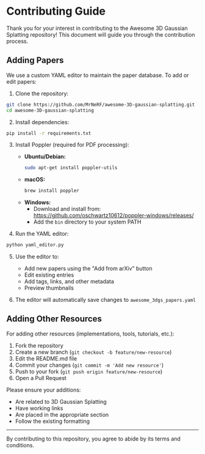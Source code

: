 # Contributing Guide

Thank you for your interest in contributing to the Awesome 3D Gaussian Splatting repository! This document will guide you through the contribution process.

## Adding Papers

We use a custom YAML editor to maintain the paper database. To add or edit papers:

1. Clone the repository:
```bash
git clone https://github.com/MrNeRF/awesome-3D-gaussian-splatting.git
cd awesome-3D-gaussian-splatting
```

2. Install dependencies:
```bash
pip install -r requirements.txt
```

3. Install Poppler (required for PDF processing):
   - **Ubuntu/Debian:**
     ```bash
     sudo apt-get install poppler-utils
     ```
   - **macOS:**
     ```bash
     brew install poppler
     ```
   - **Windows:**
     - Download and install from: https://github.com/oschwartz10612/poppler-windows/releases/
     - Add the `bin` directory to your system PATH

4. Run the YAML editor:
```bash
python yaml_editor.py
```

5. Use the editor to:
   - Add new papers using the "Add from arXiv" button
   - Edit existing entries
   - Add tags, links, and other metadata
   - Preview thumbnails

6. The editor will automatically save changes to `awesome_3dgs_papers.yaml`

## Adding Other Resources

For adding other resources (implementations, tools, tutorials, etc.):

1. Fork the repository
2. Create a new branch (`git checkout -b feature/new-resource`)
3. Edit the README.md file
4. Commit your changes (`git commit -m 'Add new resource'`)
5. Push to your fork (`git push origin feature/new-resource`)
6. Open a Pull Request

Please ensure your additions:
- Are related to 3D Gaussian Splatting
- Have working links
- Are placed in the appropriate section
- Follow the existing formatting

---

By contributing to this repository, you agree to abide by its terms and conditions.